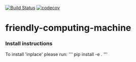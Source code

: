 [![Build Status](https://travis-ci.org/dgasmith/friendly-computing-machine.svg?branch=master)](https://travis-ci.org/dgasmith/friendly-computing-machine)
[![codecov](https://codecov.io/gh/dgasmith/friendly-computing-machine/branch/master/graph/badge.svg)](https://codecov.io/gh/dgasmith/friendly-computing-machine)

# friendly-computing-machine

### Install instructions
To install 'inplace' please run:
'''
pip install -e .
'''
